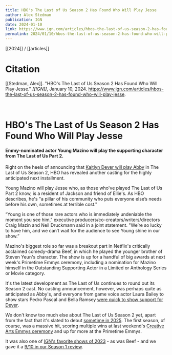 ```yaml
---
title: HBO's The Last of Us Season 2 Has Found Who Will Play Jesse
author: Alex Stedman
publication: IGN
date: 2024-01-10
link: https://www.ign.com/articles/hbos-the-last-of-us-season-2-has-found-who-will-play-jesse
permalink: 2024/01/10/hbos-the-last-of-us-season-2-has-found-who-will-play-jesse
---
```


[[2024]] / [[articles]]

# Citation

[[Stedman, Alex]]. "HBO's The Last of Us Season 2 Has Found Who Will Play Jesse." *[[IGN]]*, January 10, 2024. <https://www.ign.com/articles/hbos-the-last-of-us-season-2-has-found-who-will-play-jesse>.

<br>

# HBO's The Last of Us Season 2 Has Found Who Will Play Jesse

#### Emmy-nominated actor Young Mazino will play the supporting character from The Last of Us Part 2.

Right on the heels of announcing that [Kaitlyn Dever will play Abby](https://www.ign.com/articles/hbos-the-last-of-us-season-2-finds-its-abby-in-kaitlyn-dever) in The Last of Us Season 2, HBO has revealed another casting for the highly anticipated next installment.

Young Mazino will play Jesse who, as those who've played The Last of Us Part 2 know, is a resident of Jackson and friend of Ellie's. As HBO describes, he's "a pillar of his community who puts everyone else’s needs before his own, sometimes at terrible cost."

“Young is one of those rare actors who is immediately undeniable the moment you see him," executive producers/co-creators/writers/directors Craig Mazin and Neil Druckmann said in a joint statement. "We’re so lucky to have him, and we can’t wait for the audience to see Young shine in our show.”

Mazino's biggest role so far was a breakout part in Netflix's critically acclaimed comedy-drama Beef, in which he played the younger brother of Steven Yeun's character. The show is up for a handful of big awards at next week's Primetime Emmys ceremony, including a nomination for Mazino himself in the Outstanding Supporting Actor in a Limited or Anthology Series or Movie category.

It's the latest development as The Last of Us continues to round out its Season 2 cast. No casting announcement, however, was perhaps quite as anticipated as Abby's, and everyone from game voice actor Laura Bailey to show stars Pedro Pascal and Bella Ramsey [were quick to show support for Dever](https://www.ign.com/articles/laura-bailey-pedro-pascal-celebrate-kaitlyn-devers-the-last-of-us-abby-casting).

We don't know too much else about The Last of Us Season 2 yet, apart from the fact that it's slated to debut [sometime in 2025](https://www.ign.com/articles/the-last-of-us-season-2-release-date-2025). The first season, of course, was a massive hit, scoring multiple wins at last weekend's [Creative Arts Emmys ceremony](https://www.ign.com/articles/the-last-of-us-won-eight-times-during-night-one-of-the-75th-creative-arts-emmy-awards) and up for more at the Primetime Emmys.

It was also one of [IGN's favorite shows of 2023](https://www.ign.com/articles/best-tv-shows-2023) - as was Beef - and we gave it a [9/10 in our Season 1 review](https://www.ign.com/articles/the-last-of-us-season-1-review).